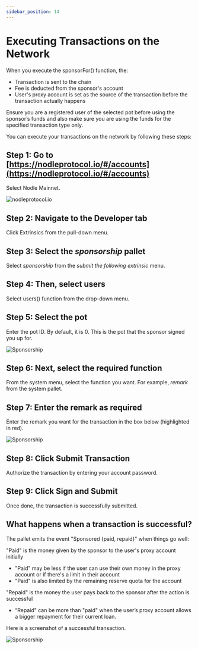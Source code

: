 ```yaml
---
sidebar_position: 14
---
```


# Executing Transactions on the Network

When you execute the sponsorFor() function, the:

- Transaction is sent to the chain
- Fee is deducted from the sponsor's account 
- User's proxy account is set as the source of the transaction before the transaction actually happens 

Ensure you are a registered user of the selected pot before using the sponsor’s funds and also make sure you are using the funds for the specified transaction type only. 

You can execute your transactions on the network by following these steps:


## Step 1: Go to [https://nodleprotocol.io/#/accounts](https://nodleprotocol.io/#/accounts)
Select Nodle Mainnet.

![nodleprotocol.io](/img/docs/nodle-cash/nodle-mainnet.png)

## Step 2: Navigate to the Developer tab
Click Extrinsics from the pull-down menu. 
   
## Step 3: Select the *sponsorship* pallet
Select *sponsorship* from the *submit the following extrinsic* menu. 

## Step 4: Then, select users  
Select users() function from the drop-down menu. 

## Step 5: Select the pot
Enter the pot ID. By default, it is 0. This is the pot that the sponsor signed you up for.

 ![Sponsorship](/img/docs/nodle-chain/registeruser1.png)

## Step 6: Next, select the required function 
From the system menu, select the function you want. For example, *remark* from the system pallet.

## Step 7: Enter the remark as required
Enter the remark you want for the transaction in the box below (highlighted in red).

![Sponsorship](/img/docs/nodle-chain/registeruser2b.png)

## Step 8: Click Submit Transaction 
Authorize the transaction by entering your account password. 

## Step 9: Click Sign and Submit 
Once done, the transaction is successfully submitted.

## What happens when a transaction is successful?

The pallet emits the event "Sponsored {paid, repaid}" when things go well:

"Paid" is the money given by the sponsor to the user's proxy account initially

- "Paid" may be less if the user can use their own money in the proxy account or if there's a limit in their account
- "Paid" is also limited by the remaining reserve quota for the account

"Repaid" is the money the user pays back to the sponsor after the action is successful
- “Repaid" can be more than "paid" when the user’s proxy account allows a bigger repayment for their current loan.

Here is a screenshot of a successful transaction. 

![Sponsorship](/img/docs/nodle-chain/registeruser2b.png)
